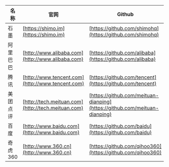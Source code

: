 |名称|官网|Github|招聘|
|-----------------|--|--|--|
|石墨|[https://shimo.im](https://shimo.im)|[https://github.com/shimohq](https://github.com/shimohq)|[https://shimo.im/doc/G3ckHEVF3f4qANHk](https://shimo.im/doc/G3ckHEVF3f4qANHk)|
|阿里巴巴|[http://www.alibaba.com](http://www.alibaba.com)|[https://github.com/alibaba](https://github.com/alibaba)|[https://job.alibaba.com/zhaopin/index.htm](https://job.alibaba.com/zhaopin/index.htm)|
|腾讯|[http://www.tencent.com](http://www.tencent.com)|[https://github.com/tencent](https://github.com/tencent)|[https://hr.tencent.com/](https://hr.tencent.com/)|
|美团点评|[http://tech.meituan.com](http://tech.meituan.com)|[https://github.com/meituan-dianping](https://github.com/meituan-dianping)|[https://zhaopin.meituan.com/](https://zhaopin.meituan.com/)|
|百度|[http://www.baidu.com](http://www.baidu.com)|[https://github.com/baidu](https://github.com/baidu)|[https://talent.baidu.com/external/baidu/index.html](https://talent.baidu.com/external/baidu/index.html)|
|奇虎360|[http://www.360.cn](http://www.360.cn)|[https://github.com/qihoo360](https://github.com/qihoo360)|[http://hr.360.cn/](http://hr.360.cn/)|
